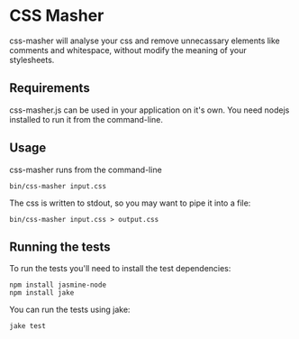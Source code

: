 CSS Masher
===========

css-masher will analyse your css and remove unnecassary elements like comments and whitespace, without modify the meaning of your stylesheets.

Requirements
-------------

css-masher.js can be used in your application on it's own. You need nodejs installed to run it from the command-line.

Usage
-------

css-masher runs from the command-line

    bin/css-masher input.css

The css is written to stdout, so you may want to pipe it into a file:

    bin/css-masher input.css > output.css

Running the tests
------------------

To run the tests you'll need to install the test dependencies:

    npm install jasmine-node
    npm install jake

You can run the tests using jake:

    jake test
